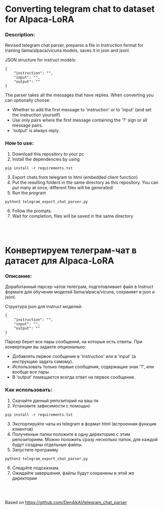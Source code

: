 # Converting telegram chat to dataset for Alpaca-LoRA

### Description:
Revised telegram chat parser, prepares a file in Instruction format for training llama/alpaca/vicuna models,
saves it in json and jsonl.

JSON structure for instruct models:
```
{	
	"instruction": "", 
	"input": "", 
	"output": ""
}
```

The parser takes all the messages that have replies. When converting you can optionally choose:

- Whether to add the first message to 'instruction' or to 'input' (and set the instruction yourself)
- Use only pairs where the first message containing the '?' sign or all message pairs.
- 'output' is always reply.


### How to use:
1. Download this repository to your pc
2. Install the dependencies by using
```
pip install -r requirements.txt
```
3. Export chats from telegram to html (embedded client function)
4. Put the resulting folders in the same directory as this repository. You can put many at once, different files will be generated/
5. Run the program
```
python3 telegram_export_chat_parser.py
```
6. Follow the prompts.
7. Wait for completion, files will be saved in the same directory

<br /><br />
# Конвертируем телеграм-чат в датасет для Alpaca-LoRA

### Описание:
Доработанный парсер чатов телеграм, подготовливает файл в Instruct формате для обучения моделей llama/alpaca/vicuna,
сохраняет в json и jsonl.

Структура json для instruct моделей:
```
{	
	"instruction": "", 
	"input": "", 
	"output": ""
}
```

Парсер берет все пары сообщений, на которые есть ответы. При конвертации вы задаете опционально:

- Добавлять первое сообщение в 'instruction' или в 'input' (а инструкцию задать самому).
- Использовать только первые сообщения, содержащие знак '?', или вообще все пары.
- В 'output' помещается всегда ответ на первое сообщение.


### Как использовать:
1. Скачайте данный репозиторий на ваш пк
2. Установите зафисимости с помощью
```
pip install -r requirements.txt
```
3. Экспортируйте чаты из telegram в формат html (встроенная функция клиентов)
4. Полученные папки положите в одну директорию с этим репозиторием. Можно положить сразу несколько папок, для каждой будут созданы отдельные файлы.
5. Запустите программу
```
python3 telegram_export_chat_parser.py
```
6. Следуйте подсказкам.
7. Ожидайте завершения, файлы будут сохранены в этой же директории

<br /><br />

Based on https://github.com/Den4ikAI/telegram_chat_parser
